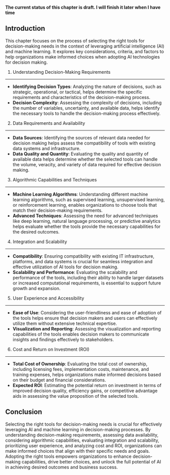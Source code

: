 **The current status of this chapter is draft. I will finish it later when I have time**

Introduction
------------

This chapter focuses on the process of selecting the right tools for decision-making needs in the context of leveraging artificial intelligence (AI) and machine learning. It explores key considerations, criteria, and factors to help organizations make informed choices when adopting AI technologies for decision making.

1. Understanding Decision-Making Requirements
---------------------------------------------

* **Identifying Decision Types**: Analyzing the nature of decisions, such as strategic, operational, or tactical, helps determine the specific requirements and characteristics of the decision-making process.
* **Decision Complexity**: Assessing the complexity of decisions, including the number of variables, uncertainty, and available data, helps identify the necessary tools to handle the decision-making process effectively.

2. Data Requirements and Availability
-------------------------------------

* **Data Sources**: Identifying the sources of relevant data needed for decision making helps assess the compatibility of tools with existing data systems and infrastructure.
* **Data Quality and Quantity**: Evaluating the quality and quantity of available data helps determine whether the selected tools can handle the volume, veracity, and variety of data required for effective decision making.

3. Algorithmic Capabilities and Techniques
------------------------------------------

* **Machine Learning Algorithms**: Understanding different machine learning algorithms, such as supervised learning, unsupervised learning, or reinforcement learning, enables organizations to choose tools that match their decision-making requirements.
* **Advanced Techniques**: Assessing the need for advanced techniques like deep learning, natural language processing, or predictive analytics helps evaluate whether the tools provide the necessary capabilities for the desired outcomes.

4. Integration and Scalability
------------------------------

* **Compatibility**: Ensuring compatibility with existing IT infrastructure, platforms, and data systems is crucial for seamless integration and effective utilization of AI tools for decision making.
* **Scalability and Performance**: Evaluating the scalability and performance of the tools, including their ability to handle larger datasets or increased computational requirements, is essential to support future growth and expansion.

5. User Experience and Accessibility
------------------------------------

* **Ease of Use**: Considering the user-friendliness and ease of adoption of the tools helps ensure that decision makers and users can effectively utilize them without extensive technical expertise.
* **Visualization and Reporting**: Assessing the visualization and reporting capabilities of the tools enables decision makers to communicate insights and findings effectively to stakeholders.

6. Cost and Return on Investment (ROI)
--------------------------------------

* **Total Cost of Ownership**: Evaluating the total cost of ownership, including licensing fees, implementation costs, maintenance, and training expenses, helps organizations make informed decisions based on their budget and financial considerations.
* **Expected ROI**: Estimating the potential return on investment in terms of improved decision quality, efficiency gains, or competitive advantage aids in assessing the value proposition of the selected tools.

Conclusion
----------

Selecting the right tools for decision-making needs is crucial for effectively leveraging AI and machine learning in decision-making processes. By understanding decision-making requirements, assessing data availability, considering algorithmic capabilities, evaluating integration and scalability, prioritizing user experience, and analyzing cost and ROI, organizations can make informed choices that align with their specific needs and goals. Adopting the right tools empowers organizations to enhance decision-making capabilities, drive better choices, and unlock the full potential of AI in achieving desired outcomes and business success.
